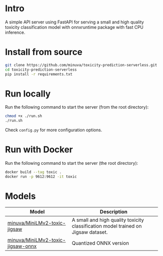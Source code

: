 # Intro

A simple API server using FastAPI for serving a small and high quality toxicity classification model with onnxruntime package with fast CPU inference.

# Install from source
```bash
git clone https://github.com/minuva/toxicity-prediction-serverless.git
cd toxicity-prediction-serverless
pip install -r requirements.txt
```


# Run locally

Run the following command to start the server (from the root directory):

```bash
chmod +x ./run.sh
./run.sh
```

Check `config.py` for more configuration options.


# Run with Docker

Run the following command to start the server (the root directory):

```bash
docker build --tag toxic .
docker run -p 9612:9612 -it toxic
```

# Models

| Model | Description |
| --- | --- |
| [minuva/MiniLMv2-toxic-jigsaw](https://huggingface.co/minuva/MiniLMv2-toxic-jigsaw) | A small and high quality toxicity classification model trained on Jigsaw dataset. |
| [minuva/MiniLMv2-toxic-jigsaw-onnx](https://huggingface.co/minuva/MiniLMv2-toxic-jigsaw-onnx) | Quantized ONNX version